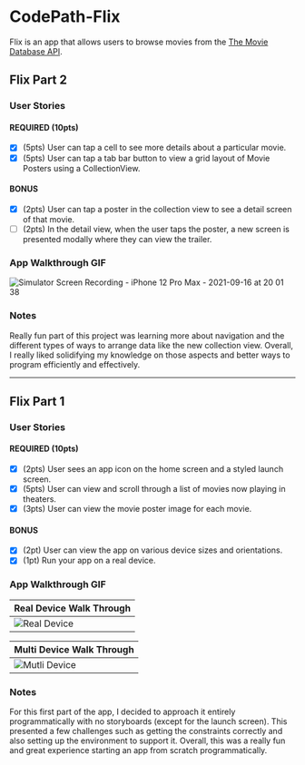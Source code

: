 # CodePath-Flix

Flix is an app that allows users to browse movies from the [The Movie Database API](http://docs.themoviedb.apiary.io/#).

## Flix Part 2

### User Stories

#### REQUIRED (10pts)
- [x] (5pts) User can tap a cell to see more details about a particular movie.
- [x] (5pts) User can tap a tab bar button to view a grid layout of Movie Posters using a CollectionView.

#### BONUS
- [x] (2pts) User can tap a poster in the collection view to see a detail screen of that movie.
- [ ] (2pts) In the detail view, when the user taps the poster, a new screen is presented modally where they can view the trailer.

### App Walkthrough GIF
![Simulator Screen Recording - iPhone 12 Pro Max - 2021-09-16 at 20 01 38](https://user-images.githubusercontent.com/28579460/133703650-f76dcfff-f506-4007-9e3e-b868500cc703.gif)

### Notes
Really fun part of this project was learning more about navigation and the different types of ways to arrange data like the new collection view. Overall, I really liked solidifying my knowledge on those aspects and better ways to program efficiently and effectively. 

---

## Flix Part 1

### User Stories

#### REQUIRED (10pts)
- [x] (2pts) User sees an app icon on the home screen and a styled launch screen.
- [x] (5pts) User can view and scroll through a list of movies now playing in theaters.
- [x] (3pts) User can view the movie poster image for each movie.

#### BONUS
- [x] (2pt) User can view the app on various device sizes and orientations.
- [x] (1pt) Run your app on a real device.

### App Walkthrough GIF

| Real Device Walk Through |
|--|
| ![Real Device](https://github.com/dabaquita/CodePath-Flix/blob/main/RealDeviceScreen.gif) | 

| Multi Device Walk Through | 
|--|
| ![Mutli Device](https://github.com/dabaquita/CodePath-Flix/blob/main/Multi-Device-Flix.gif) |

### Notes
For this first part of the app, I decided to approach it entirely programmatically with no storyboards (except for the launch screen). This presented a few challenges such as getting the constraints correctly and also setting up the environment to support it. Overall, this was a really fun and great experience starting an app from scratch programmatically.
